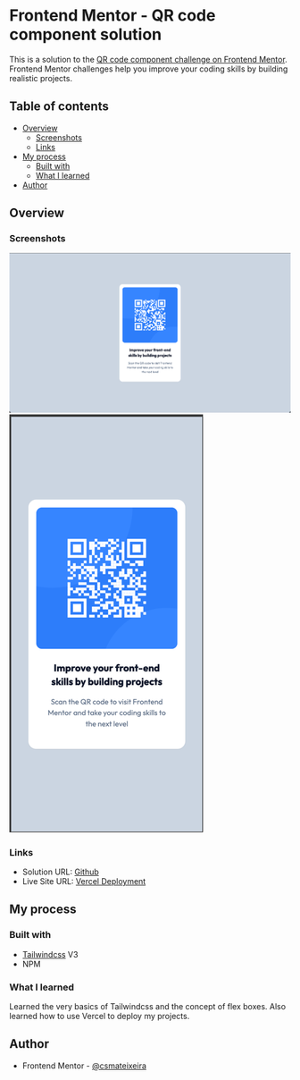# Frontend Mentor - QR code component solution

This is a solution to the [QR code component challenge on Frontend Mentor](https://www.frontendmentor.io/challenges/qr-code-component-iux_sIO_H). Frontend Mentor challenges help you improve your coding skills by building realistic projects. 

## Table of contents

- [Overview](#overview)
  - [Screenshots](#screenshot)
  - [Links](#links)
- [My process](#my-process)
  - [Built with](#built-with)
  - [What I learned](#what-i-learned)
- [Author](#author)

## Overview

### Screenshots

![Desktop Screenshot](./screenshot-desktop.png)
![Mobile Screenshot](./screenshot-mobile.png)

### Links

- Solution URL: [Github](https://github.com/csmateixeira/qr-code-component)
- Live Site URL: [Vercel Deployment](https://qr-code-component-psi-six.vercel.app/)

## My process

### Built with

- [Tailwindcss](https://tailwindcss.com/) V3
- NPM

### What I learned

Learned the very basics of Tailwindcss and the concept of flex boxes. Also learned how to use Vercel to deploy my projects.

## Author

- Frontend Mentor - [@csmateixeira](https://www.frontendmentor.io/profile/csmateixeira)
